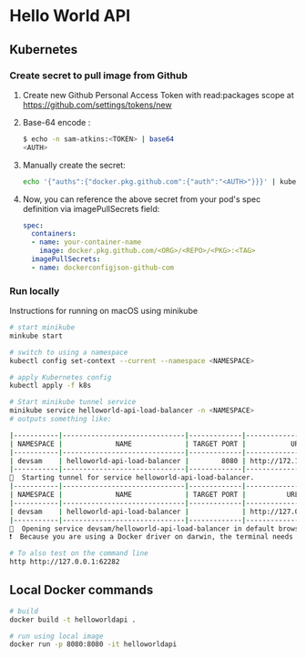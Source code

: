 # Hello World API

## Kubernetes

### Create secret to pull image from Github

1. Create new Github Personal Access Token with read:packages scope at https://github.com/settings/tokens/new
2. Base-64 encode <your-github-username>:<TOKEN>

    ```bash
    $ echo -n sam-atkins:<TOKEN> | base64
    <AUTH>
    ```

3. Manually create the secret:

    ```bash
    echo '{"auths":{"docker.pkg.github.com":{"auth":"<AUTH>"}}}' | kubectl create secret generic dockerconfigjson-github-com --type=kubernetes.io/dockerconfigjson --from-file=.dockerconfigjson=/dev/stdin
    ```

3. Now, you can reference the above secret from your pod's spec definition via imagePullSecrets field:

    ```yaml
    spec:
      containers:
      - name: your-container-name
        image: docker.pkg.github.com/<ORG>/<REPO>/<PKG>:<TAG>
      imagePullSecrets:
      - name: dockerconfigjson-github-com
    ```

### Run locally

Instructions for running on macOS using minikube

```bash
# start minikube
minkube start

# switch to using a namespace
kubectl config set-context --current --namespace <NAMESPACE>

# apply Kubernetes config
kubectl apply -f k8s

# Start minikube tunnel service
minikube service helloworld-api-load-balancer -n <NAMESPACE>
# outputs something like:

|-----------|------------------------------|-------------|-------------------------|
| NAMESPACE |             NAME             | TARGET PORT |           URL           |
|-----------|------------------------------|-------------|-------------------------|
| devsam    | helloworld-api-load-balancer |        8080 | http://172.17.0.2:32464 |
|-----------|------------------------------|-------------|-------------------------|
🏃  Starting tunnel for service helloworld-api-load-balancer.
|-----------|------------------------------|-------------|------------------------|
| NAMESPACE |             NAME             | TARGET PORT |          URL           |
|-----------|------------------------------|-------------|------------------------|
| devsam    | helloworld-api-load-balancer |             | http://127.0.0.1:62282 |
|-----------|------------------------------|-------------|------------------------|
🎉  Opening service devsam/helloworld-api-load-balancer in default browser...
❗  Because you are using a Docker driver on darwin, the terminal needs to be open to run it.

# To also test on the command line
http http://127.0.0.1:62282
```

## Local Docker commands

```bash
# build
docker build -t helloworldapi .

# run using local image
docker run -p 8080:8080 -it helloworldapi
```
